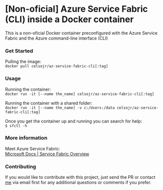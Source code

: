# [Non-oficial] Azure Service Fabric (CLI) inside a Docker container
This is a non-oficial Docker container preconfigured with the Azure Service Fabric and the Azure command-line interface (CLI)

### Get Started
Pulling the image:  
`docker pull celsojr/az-service-fabric-cli[:tag]`

### Usage  
Running the container:  
`docker run -it [--name the_name] celsojr/az-service-fabric-cli[:tag]`

Running the container with a shared folder:  
`docker run -it [--name the_name] -v c:/Users:/data celsojr/az-service-fabric-cli[:tag]`

Once you get the container up and running you can search for help:  
`$ sfctl -h`
### More information
Meet Azure Service Fabric:  
[Microsoft Docs | Service Fabric Overview](https://docs.microsoft.com/en-us/azure/service-fabric/service-fabric-overview)

### Contributing
If you would like to contribute with this project, just send the PR or contact [me](mailto:celsojrfull@gmail.com) via email first for any additional questions or comments if you prefer.
